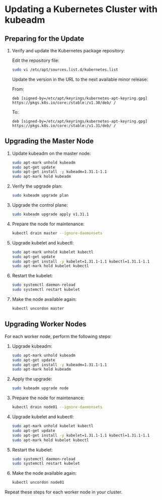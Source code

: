 # Updating a Kubernetes Cluster with kubeadm

## Preparing for the Update

1. Verify and update the Kubernetes package repository:

   Edit the repository file:
   ```bash
   sudo vi /etc/apt/sources.list.d/kubernetes.list
   ```

   Update the version in the URL to the next available minor release:

   From:
   ```
   deb [signed-by=/etc/apt/keyrings/kubernetes-apt-keyring.gpg] https://pkgs.k8s.io/core:/stable:/v1.30/deb/ /
   ```
   To:
   ```
   deb [signed-by=/etc/apt/keyrings/kubernetes-apt-keyring.gpg] https://pkgs.k8s.io/core:/stable:/v1.31/deb/ /
   ```

## Upgrading the Master Node

1. Update kubeadm on the master node:
   ```bash
   sudo apt-mark unhold kubeadm
   sudo apt-get update
   sudo apt-get install -y kubeadm=1.31.1-1.1
   sudo apt-mark hold kubeadm
   ```

2. Verify the upgrade plan:
   ```bash
   sudo kubeadm upgrade plan
   ```

3. Upgrade the control plane:
   ```bash
   sudo kubeadm upgrade apply v1.31.1
   ```

4. Prepare the node for maintenance:
   ```bash
   kubectl drain master --ignore-daemonsets
   ```

5. Upgrade kubelet and kubectl:
   ```bash
   sudo apt-mark unhold kubelet kubectl
   sudo apt-get update
   sudo apt-get install -y kubelet=1.31.1-1.1 kubectl=1.31.1-1.1
   sudo apt-mark hold kubelet kubectl
   ```

6. Restart the kubelet:
   ```bash
   sudo systemctl daemon-reload
   sudo systemctl restart kubelet
   ```

7. Make the node available again:
   ```bash
   kubectl uncordon master
   ```

## Upgrading Worker Nodes

For each worker node, perform the following steps:

1. Upgrade kubeadm:
   ```bash
   sudo apt-mark unhold kubeadm
   sudo apt-get update
   sudo apt-get install -y kubeadm=1.31.1-1.1
   sudo apt-mark hold kubeadm
   ```

2. Apply the upgrade:
   ```bash
   sudo kubeadm upgrade node
   ```

3. Prepare the node for maintenance:
   ```bash
   kubectl drain node01 --ignore-daemonsets
   ```

4. Upgrade kubelet and kubectl:
   ```bash
   sudo apt-mark unhold kubelet kubectl
   sudo apt-get update
   sudo apt-get install -y kubelet=1.31.1-1.1 kubectl=1.31.1-1.1
   sudo apt-mark hold kubelet kubectl
   ```

5. Restart the kubelet:
   ```bash
   sudo systemctl daemon-reload
   sudo systemctl restart kubelet
   ```

6. Make the node available again:
   ```bash
   kubectl uncordon node01
   ```

Repeat these steps for each worker node in your cluster.